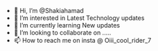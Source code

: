 - 👋 Hi, I’m @Shakiahamad
- 👀 I’m interested in Latest Technology updates
- 🌱 I’m currently learning New updates
- 💞️ I’m looking to collaborate on .....
- 📫 How to reach me on insta @ Oiii_cool_rider_7

<!---
Shakiahamad/Shakiahamad is a ✨ special ✨ repository because its `README.md` (this file) appears on your GitHub profile.
You can click the Preview link to take a look at your changes.
--->
